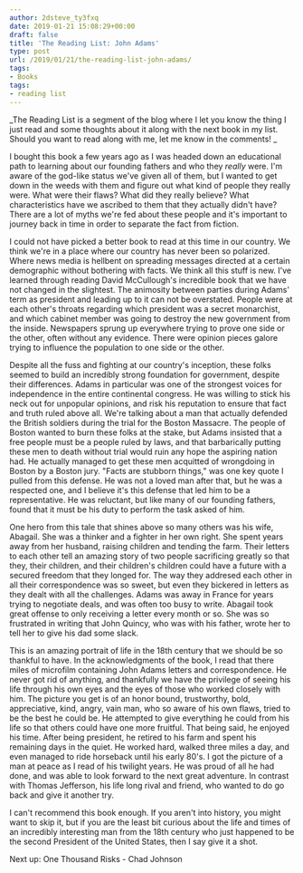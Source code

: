 ```yaml
---
author: 2dsteve_ty3fxq
date: 2019-01-21 15:08:29+00:00
draft: false
title: 'The Reading List: John Adams'
type: post
url: /2019/01/21/the-reading-list-john-adams/
tags:
- Books
tags:
- reading list
---
```





_The Reading List is a segment of the blog where I let you know the thing I just read and some thoughts about it along with the next book in my list. Should you want to read along with me, let me know in the comments! _







I bought this book a few years ago as I was headed down an educational path to learning about our founding fathers and who they *really* were. I'm aware of the god-like status we've given all of them, but I wanted to get down in the weeds with them and figure out what kind of people they really were. What were their flaws? What did they really believe? What characteristics have we ascribed to them that they actually didn't have? There are a lot of myths we're fed about these people and it's important to journey back in time in order to separate the fact from fiction. 







I could not have picked a better book to read at this time in our country. We think we're in a place where our country has never been so polarized. Where news media is hellbent on spreading messages directed at a certain demographic without bothering with facts. We think all this stuff is new. I've learned through reading David McCullough's incredible book that we have not changed in the slightest. The animosity between parties during Adams' term as president and leading up to it can not be overstated. People were at each other's throats regarding which president was a secret monarchist, and which cabinet member was going to destroy the new government from the inside. Newspapers sprung up everywhere trying to prove one side or the other, often without any evidence. There were opinion pieces galore trying to influence the population to one side or the other.







Despite all the fuss and fighting at our country's inception, these folks seemed to build an incredibly strong foundation for government, despite their differences. Adams in particular was one of the strongest voices for independence in the entire continental congress. He was willing to stick his neck out for unpopular opinions, and risk his reputation to ensure that fact and truth ruled above all. We're talking about a man that actually defended the British soldiers during the trial for the Boston Massacre. The people of Boston wanted to burn these folks at the stake, but Adams insisted that a free people must be a people ruled by laws, and that barbarically putting these men to death without trial would ruin any hope the aspiring nation had. He actually managed to get these men acquitted of wrongdoing in Boston by a Boston jury. "Facts are stubborn things," was one key quote I pulled from this defense. He was not a loved man after that, but he was a respected one, and I believe it's this defense that led him to be a representative. He was reluctant, but like many of our founding fathers, found that it must be his duty to perform the task asked of him.







One hero from this tale that shines above so many others was his wife, Abagail. She was a thinker and a fighter in her own right. She spent years away from her husband, raising children and tending the farm. Their letters to each other tell an amazing story of two people sacrificing greatly so that they, their children, and their children's children could have a future with a secured freedom that they longed for. The way they addresed each other in all their correspondence was so sweet, but even they bickered in letters as they dealt with all the challenges. Adams was away in France for years trying to negotiate deals, and was often too busy to write. Abagail took great offense to only receiving a letter every month or so. She was so frustrated in writing that John Quincy, who was with his father, wrote her to tell her to give his dad some slack. 







This is an amazing portrait of life in the 18th century that we should be so thankful to have. In the acknowledgments of the book, I read that there miles of microfilm containing John Adams letters and correspondence. He never got rid of anything, and thankfully we have the privilege of seeing his life through his own eyes and the eyes of those who worked closely with him. The picture you get is of an honor bound,  trustworthy, bold, appreciative, kind, angry, vain man, who so aware of his own flaws, tried to be the best he could be. He attempted to give everything he could from his life so that others could have one more fruitful. That being said, he enjoyed his time. After being president, he retired to his farm and spent his remaining days in the quiet. He worked hard, walked three miles a day, and even managed to ride horseback until his early 80's. I got the picture of a man at peace as I read of his twilight years. He was proud of all he had done, and was able to look forward to the next great adventure. In contrast with Thomas Jefferson, his life long rival and friend, who wanted to do go back and give it another try. 







I can't recommend this book enough. If you aren't into history, you might want to skip it, but if you are the least bit curious about the life and times of an incredibly interesting man from the 18th century who just happened to be the second President of the United States, then I say give it a shot. 







Next up: One Thousand Risks - Chad Johnson



